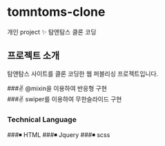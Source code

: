 # tomntoms-clone
개인 project ✨ 탐앤탐스 클론 코딩 

## 프로젝트 소개 
탐앤탐스 사이트를 클론 코딩한 웹 퍼블리싱 프로젝트입니다.

###✌ @mixin을  이용하여 반응형 구현 <br/>
###✌ swiper를  이용하여 무한슬라이드 구현

### Technical Language
###◾ HTML
###◾ Jquery
###◾ scss 





